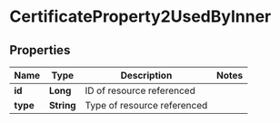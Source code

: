 

# CertificateProperty2UsedByInner


## Properties

| Name | Type | Description | Notes |
|------------ | ------------- | ------------- | -------------|
|**id** | **Long** | ID of resource referenced |  |
|**type** | **String** | Type of resource referenced |  |



